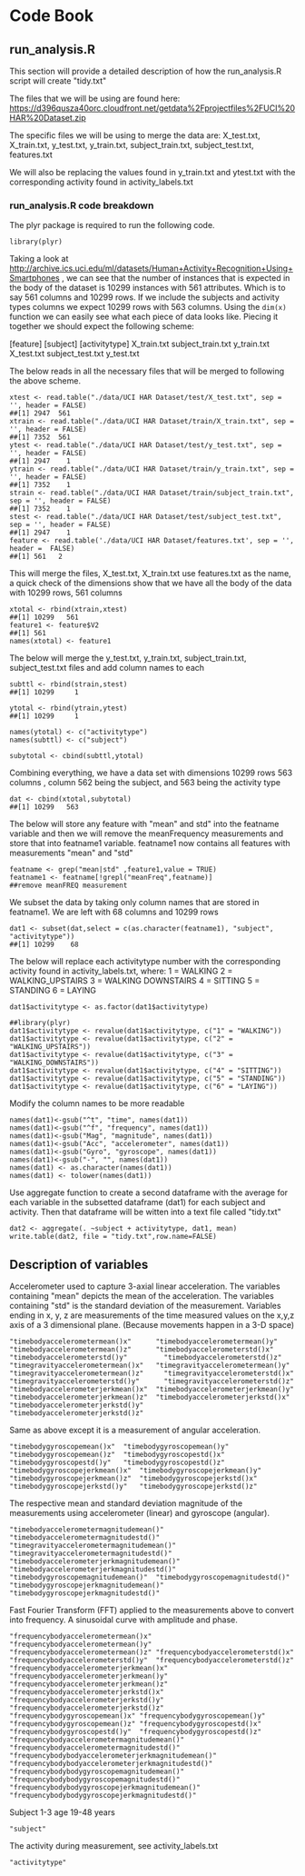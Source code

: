 # Code Book

## run_analysis.R

This section will provide a detailed description of how the run_analysis.R script will create "tidy.txt"

The files that we will be using are found here:
https://d396qusza40orc.cloudfront.net/getdata%2Fprojectfiles%2FUCI%20HAR%20Dataset.zip

The specific files we will be using to merge the data are:
X_test.txt, X_train.txt, y_test.txt, y_train.txt, subject_train.txt, subject_test.txt, features.txt

We will also be replacing the values found in y_train.txt and ytest.txt with the corresponding activity found in activity_labels.txt

### run_analysis.R code breakdown

The plyr package is required to run the following code.
```
library(plyr)
```
Taking a look at http://archive.ics.uci.edu/ml/datasets/Human+Activity+Recognition+Using+Smartphones , we can see that the number of instances that is expected in the body of the dataset is 10299 instances with 561 attributes. Which is to say 561 columns and 10299 rows. If we include the subjects and activity types columns we expect 10299 rows with 563 columns. Using the  ```dim(x)``` function we can easily see what each piece of data looks like. Piecing it together we should expect the following scheme:

[feature]    [subject]          [activitytype]
X_train.txt  subject_train.txt  y_train.txt
X_test.txt   subject_test.txt   y_test.txt

The below reads in all the necessary files that will be merged to following the above scheme. 
```
xtest <- read.table("./data/UCI HAR Dataset/test/X_test.txt", sep = '', header = FALSE)
##[1] 2947  561
xtrain <- read.table("./data/UCI HAR Dataset/train/X_train.txt", sep = '', header = FALSE)
##[1] 7352  561
ytest <- read.table("./data/UCI HAR Dataset/test/y_test.txt", sep = '', header = FALSE)
##[1] 2947    1
ytrain <- read.table("./data/UCI HAR Dataset/train/y_train.txt", sep = '', header = FALSE)
##[1] 7352    1
strain <- read.table("./data/UCI HAR Dataset/train/subject_train.txt", sep = '', header = FALSE)
##[1] 7352    1
stest <- read.table("./data/UCI HAR Dataset/test/subject_test.txt", sep = '', header = FALSE)
##[1] 2947    1
feature <- read.table('./data/UCI HAR Dataset/features.txt', sep = '', header =  FALSE)
##[1] 561   2
```

This will merge the files, X_test.txt, X_train.txt use features.txt as the name, a quick check of the dimensions show that we have all the body of the data with 10299 rows, 561 columns

```
xtotal <- rbind(xtrain,xtest)
##[1] 10299   561
feature1 <- feature$V2
##[1] 561
names(xtotal) <- feature1
```

The below will merge the  y_test.txt, y_train.txt, subject_train.txt, subject_test.txt files and add column names to each 
```
subttl <- rbind(strain,stest)
##[1] 10299     1

ytotal <- rbind(ytrain,ytest)
##[1] 10299     1

names(ytotal) <- c("activitytype")
names(subttl) <- c("subject")

subytotal <- cbind(subttl,ytotal)
```

Combining everything, we have a data set with dimensions 10299 rows 563 columns , column 562 being the subject, and 563 being the activity type

```
dat <- cbind(xtotal,subytotal)
##[1] 10299   563
```

The below will store any feature with "mean" and std" into the featname variable and then we will remove the meanFrequency measurements and store that into featname1 variable. featname1 now contains all features with measurements "mean" and "std"
```
featname <- grep("mean|std" ,feature1,value = TRUE)
featname1 <- featname[!grepl("meanFreq",featname)]
##remove meanFREQ measurement
```

We subset the data by taking only column names that are stored in featname1. We are left with 68 columns and 10299 rows
```
dat1 <- subset(dat,select = c(as.character(featname1), "subject", "activitytype"))
##[1] 10299    68
```

The below will replace each activitytype number with the corresponding activity found in activity_labels.txt, where:
1 = WALKING
2 = WALKING_UPSTAIRS
3 = WALKING DOWNSTAIRS
4 = SITTING
5 = STANDING
6 = LAYING
```
dat1$activitytype <- as.factor(dat1$activitytype)

##library(plyr)
dat1$activitytype <- revalue(dat1$activitytype, c("1" = "WALKING"))
dat1$activitytype <- revalue(dat1$activitytype, c("2" = "WALKING_UPSTAIRS"))
dat1$activitytype <- revalue(dat1$activitytype, c("3" = "WALKING_DOWNSTAIRS"))
dat1$activitytype <- revalue(dat1$activitytype, c("4" = "SITTING"))
dat1$activitytype <- revalue(dat1$activitytype, c("5" = "STANDING"))
dat1$activitytype <- revalue(dat1$activitytype, c("6" = "LAYING"))
```

Modify the column names to be more readable
```
names(dat1)<-gsub("^t", "time", names(dat1))
names(dat1)<-gsub("^f", "frequency", names(dat1))
names(dat1)<-gsub("Mag", "magnitude", names(dat1))
names(dat1)<-gsub("Acc", "accelerometer", names(dat1))
names(dat1)<-gsub("Gyro", "gyroscope", names(dat1))
names(dat1)<-gsub("-", "", names(dat1))
names(dat1) <- as.character(names(dat1))
names(dat1) <- tolower(names(dat1))
```

Use aggregate function to create a second dataframe with the average for each variable in the subsetted dataframe (dat1) for each subject and activity. Then that dataframe will be witten into a text file called "tidy.txt"
```
dat2 <- aggregate(. ~subject + activitytype, dat1, mean)
write.table(dat2, file = "tidy.txt",row.name=FALSE)
```
## Description of variables

Accelerometer used to capture 3-axial linear acceleration. The variables containing "mean" depicts the mean of the acceleration. The variables containing "std" is the standard deviation of the measurement. Variables ending in x, y, z are measurements of the time measured values on the x,y,z axis of a 3 dimensional plane. (Because movements happen in a 3-D space)

```
"timebodyaccelerometermean()x"      "timebodyaccelerometermean()y"
"timebodyaccelerometermean()z"	    "timebodyaccelerometerstd()x"
"timebodyaccelerometerstd()y"	      "timebodyaccelerometerstd()z"
"timegravityaccelerometermean()x"   "timegravityaccelerometermean()y"
"timegravityaccelerometermean()z"	  "timegravityaccelerometerstd()x"
"timegravityaccelerometerstd()y"	  "timegravityaccelerometerstd()z"
"timebodyaccelerometerjerkmean()x"  "timebodyaccelerometerjerkmean()y"
"timebodyaccelerometerjerkmean()z"  "timebodyaccelerometerjerkstd()x"
"timebodyaccelerometerjerkstd()y"	  "timebodyaccelerometerjerkstd()z"
```
Same as above except it is a measurement of angular acceleration. 
```
"timebodygyroscopemean()x"	"timebodygyroscopemean()y"
"timebodygyroscopemean()z"	"timebodygyroscopestd()x"
"timebodygyroscopestd()y"	"timebodygyroscopestd()z"
"timebodygyroscopejerkmean()x"	"timebodygyroscopejerkmean()y"
"timebodygyroscopejerkmean()z"	"timebodygyroscopejerkstd()x"
"timebodygyroscopejerkstd()y"	"timebodygyroscopejerkstd()z"
```
The respective mean and standard deviation magnitude of the measurements using accelerometer (linear) and gyroscope (angular).
```
"timebodyaccelerometermagnitudemean()"	"timebodyaccelerometermagnitudestd()"
"timegravityaccelerometermagnitudemean()"	"timegravityaccelerometermagnitudestd()"
"timebodyaccelerometerjerkmagnitudemean()"	"timebodyaccelerometerjerkmagnitudestd()"
"timebodygyroscopemagnitudemean()"	"timebodygyroscopemagnitudestd()"
"timebodygyroscopejerkmagnitudemean()"	"timebodygyroscopejerkmagnitudestd()"
```

Fast Fourier Transform (FFT) applied to the measurements above to convert into frequency. A sinusoidal curve with amplitude and phase. 
```
"frequencybodyaccelerometermean()x"	"frequencybodyaccelerometermean()y"
"frequencybodyaccelerometermean()z"	"frequencybodyaccelerometerstd()x"
"frequencybodyaccelerometerstd()y"	"frequencybodyaccelerometerstd()z"
"frequencybodyaccelerometerjerkmean()x"	"frequencybodyaccelerometerjerkmean()y"
"frequencybodyaccelerometerjerkmean()z"	"frequencybodyaccelerometerjerkstd()x"
"frequencybodyaccelerometerjerkstd()y"	"frequencybodyaccelerometerjerkstd()z"
"frequencybodygyroscopemean()x"	"frequencybodygyroscopemean()y"
"frequencybodygyroscopemean()z"	"frequencybodygyroscopestd()x"
"frequencybodygyroscopestd()y"	"frequencybodygyroscopestd()z"
"frequencybodyaccelerometermagnitudemean()"	"frequencybodyaccelerometermagnitudestd()"
"frequencybodybodyaccelerometerjerkmagnitudemean()"	"frequencybodybodyaccelerometerjerkmagnitudestd()"
"frequencybodybodygyroscopemagnitudemean()"	"frequencybodybodygyroscopemagnitudestd()"
"frequencybodybodygyroscopejerkmagnitudemean()"	"frequencybodybodygyroscopejerkmagnitudestd()"
```

Subject 1-3 age 19-48 years 
```
"subject"
```

The activity during measurement, see activity_labels.txt
```
"activitytype"
```







